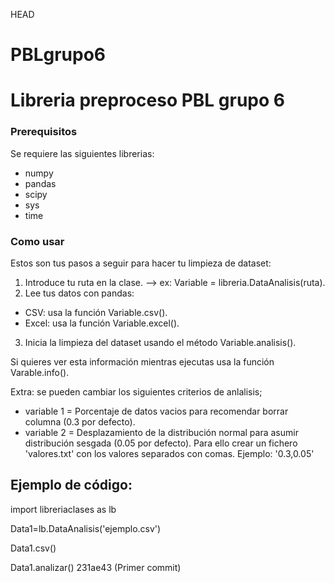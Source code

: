 HEAD
# PBLgrupo6
# Libreria preproceso PBL grupo 6

### Prerequisitos

Se requiere las siguientes librerias:
 - numpy
 - pandas
 - scipy
 - sys
 - time

### Como usar

Estos son tus pasos a seguir para hacer tu limpieza de dataset:

1. Introduce tu ruta en la clase. --> ex:  Variable = libreria.DataAnalisis(ruta).
2. Lee tus datos con pandas:
- CSV: usa la función Variable.csv().
- Excel: usa la función Variable.excel().
3. Inicia la limpieza del dataset usando el método Variable.analisis().

Si quieres ver esta información mientras ejecutas usa la función Varable.info().

Extra: se pueden cambiar los siguientes criterios de anlalisis;

- variable 1 = Porcentaje de datos vacios para recomendar borrar columna (0.3 por defecto).
- variable 2 = Desplazamiento de la distribución normal para asumir distribución sesgada (0.05 por defecto).
Para ello crear un fichero 'valores.txt' con los valores separados con comas. Ejemplo: '0.3,0.05'

## Ejemplo de código:

import libreriaclases as lb

Data1=lb.DataAnalisis('ejemplo.csv')

Data1.csv()

Data1.analizar()
231ae43 (Primer commit)

